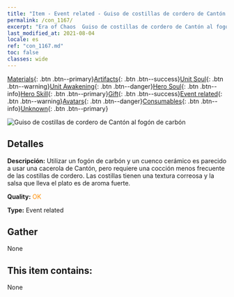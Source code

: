 ```yaml
---
title: "Item - Event related - Guiso de costillas de cordero de Cantón al fogón de carbón"
permalink: /con_1167/
excerpt: "Era of Chaos  Guiso de costillas de cordero de Cantón al fogón de carbón"
last_modified_at: 2021-08-04
locale: es
ref: "con_1167.md"
toc: false
classes: wide
---
```

 [Materials](/ItemsES/){: .btn .btn--primary}[Artifacts](/ItemsES/Artifacts/){: .btn .btn--success}[Unit Soul](/ItemsES/UnitSoul/){: .btn .btn--warning}[Unit Awakening](/ItemsES/UnitAwakening/){: .btn .btn--danger}[Hero Soul](/ItemsES/HeroSoul/){: .btn .btn--info}[Hero Skill](/ItemsES/HeroSkill/){: .btn .btn--primary}[Gift](/ItemsES/Gift/){: .btn .btn--success}[Event related](/ItemsES/Events/){: .btn .btn--warning}[Avatars](/ItemsES/Avatars/){: .btn .btn--danger}[Consumables](/ItemsES/Consumables/){: .btn .btn--info}[Unknown](/ItemsES/Unknown/){: .btn .btn--primary}

 ![Guiso de costillas de cordero de Cantón al fogón de carbón](/images/t/i_81511121.png)

## Detalles
 **Descripción:** Utilizar un fogón de carbón y un cuenco cerámico es parecido a usar una cacerola de Cantón, pero requiere una cocción menos frecuente de las costillas de cordero. Las costillas tienen una textura correosa y la salsa que lleva el plato es de aroma fuerte.

 **Quality:** <span style="color: #FF8C00">OK</span>

 **Type:** Event related

## Gather

  None

## This item contains:

  None

